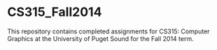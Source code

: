 CS315_Fall2014
==============
This repository contains completed assignments for CS315: Computer Graphics at the University of Puget Sound for the Fall 2014 term.
